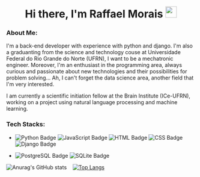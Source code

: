 <h1 align="center"> Hi there, I'm Raffael Morais <img src="https://media.giphy.com/media/hvRJCLFzcasrR4ia7z/giphy.gif" width="30px"> </h1>

<h3>About Me:</h3>

I'm a back-end developer with experience with python and django. I'm also a graduanting from the science and technology couse at Universidade Federal do Rio Grande do Norte (UFRN), I want to be a mechatronic engineer. Moreover, I'm an enthusiast in the programming area, always curious and passionate about new technologies and their possibilities for problem solving... Ah, I can't forget the data science area, another field that I'm very interested.

I am currently a scientific initiation fellow at the Brain Institute (ICe-UFRN), working on a project using natural language processing and machine learning.

<h3>Tech Stacks:</h3>

- ![Python Badge](https://img.shields.io/badge/Python-blueviolet?style=flat&logo=Python&logoColor=white)
![JavaScript Badge](https://img.shields.io/badge/JavaScript-blueviolet?style=flat&logo=JavaScript&logoColor=white)
![HTML Badge](https://img.shields.io/badge/HTML-blueviolet?style=flat&logo=HTML5&logoColor=white)
![CSS Badge](https://img.shields.io/badge/CSS-blueviolet?style=flat&logo=CSS3&logoColor=white)
![Django Badge](https://img.shields.io/badge/Django-blueviolet?style=flat&logo=Django&logoColor=white)

- ![PostgreSQL Badge](https://img.shields.io/badge/PostgreSQL-blueviolet?style=flat&logo=PostgreSQL&logoColor=white)
![SQLite Badge](https://img.shields.io/badge/SQLite-blueviolet?style=flat&logo=SQLite&logoColor=white)


![Anurag's GitHub stats](https://github-readme-stats.vercel.app/api?username=Raffae2679&theme=tokyonight&show_icons=true)&nbsp;&nbsp;&nbsp;&nbsp;[![Top Langs](https://github-readme-stats.vercel.app/api/top-langs/?username=Raffae2679&layout=compact&theme=tokyonight)](https://github.com/Raffae2679/github-readme-stats)
